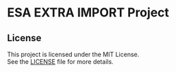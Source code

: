 # ESA EXTRA IMPORT Project

## License

This project is licensed under the MIT License.  
See the [LICENSE](LICENSE) file for more details.

